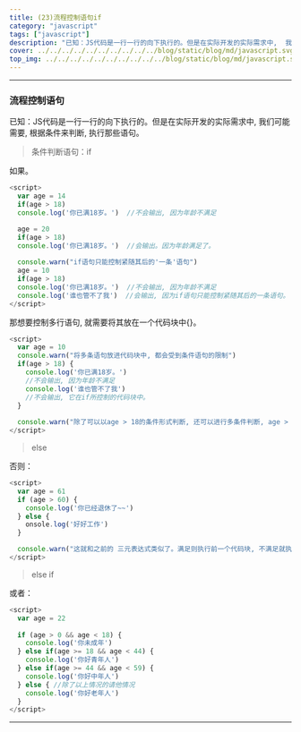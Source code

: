 ```yaml
---
title: (23)流程控制语句if
category: "javascript"
tags: ["javascript"]
description: "已知：JS代码是一行一行的向下执行的。但是在实际开发的实际需求中,  我们可能需要, 根据条件来判断, 执行那些语句。"
cover: ../../../../../../../../../../blog/static/blog/md/javascript.svg
top_img: ../../../../../../../../../../blog/static/blog/md/javascript.svg
---
```


***

### 流程控制语句

已知：JS代码是一行一行的向下执行的。但是在实际开发的实际需求中,  我们可能需要, 根据条件来判断, 执行那些语句。

> 条件判断语句：if

如果。


```js js
<script>
  var age = 14
  if(age > 18)
  console.log('你已满18岁。')  //不会输出, 因为年龄不满足

  age = 20
  if(age > 18)
  console.log('你已满18岁。')  //会输出。因为年龄满足了。
  
  console.warn("if语句只能控制紧随其后的'一条'语句")
  age = 10
  if(age > 18)
  console.log('你已满18岁。')  //不会输出, 因为年龄不满足
  console.log('谁也管不了我')  //会输出, 因为if语句只能控制紧随其后的一条语句。
</script>
```


那想要控制多行语句, 就需要将其放在一个代码块中{}。


```js js
<script>
  var age = 10
  console.warn("将多条语句放进代码块中, 都会受到条件语句的限制")
  if(age > 18) {
    console.log('你已满18岁。')
    //不会输出, 因为年龄不满足
    console.log('谁也管不了我')
    //不会输出, 它在if所控制的代码块中。
  }
  
  console.warn("除了可以以age > 18的条件形式判断, 还可以进行多条件判断, age > 18 && age < 70, 只要最终得出Boolean类型的值即可")
</script>
```


> else

否则：

```js js
<script>
  var age = 61
  if (age > 60) {
    console.log('你已经退休了~~')
  } else {
    onsole.log('好好工作')
  }

  console.warn("这就和之前的 三元表达式类似了。满足则执行前一个代码块, 不满足就执行后一个代码块。")
</script>
```


> else if

或者：


```js js
<script>
  var age = 22
  
  if (age > 0 && age < 18) {
    console.log('你未成年')
  } else if(age >= 18 && age < 44) {
    console.log('你好青年人')
  } else if(age >= 44 && age < 59) {
    console.log('你好中年人')
  } else { //除了以上情况的请他情况
    console.log('你好老年人')
  }
</script>
```


***